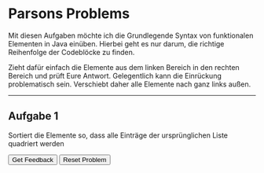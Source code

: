 # Parsons Problems

Mit diesen Aufgaben möchte ich die Grundlegende Syntax von funktionalen Elementen in Java einüben.
Hierbei geht es nur darum, die richtige Reihenfolge der Codeblöcke zu finden.

Zieht dafür einfach die Elemente aus dem linken Bereich in den rechten Bereich und prüft Eure Antwort.
Gelegentlich kann die Einrückung problematisch sein.
Verschiebt daher alle Elemente nach ganz links außen.

---

##  Aufgabe 1
Sortiert die Elemente so, dass alle Einträge der ursprünglichen Liste quadriert werden

<div id="Aufgabe 1: Map-sortableTrash" class="sortable-code"></div> 
<div id="Aufgabe 1: Map-sortable" class="sortable-code"></div> 
<div style="clear:both;"></div> 
<p> 
    <input id="Aufgabe 1: Map-feedbackLink" value="Get Feedback" type="button" /> 
    <input id="Aufgabe 1: Map-newInstanceLink" value="Reset Problem" type="button" /> 
</p> 
<script type="text/javascript"> 
(function(){
  var initial = "List&lt;Integer&gt; neueListeMitZahlen = listeMitZahlen\n" +
    ".stream()\n" +
    ".map(z -&gt; z * z)\n" +
    ".toList();\n" +
    ".map(z -&gt; z / 2) #distractor";
  var parsonsPuzzle = new ParsonsWidget({
    "sortableId": "Aufgabe 1: Map-sortable",
    "max_wrong_lines": 10,
    "grader": ParsonsWidget._graders.LineBasedGrader,
    "exec_limit": 2500,
    "can_indent": true,
    "x_indent": 50,
    "lang": "en",
    "show_feedback": true,
    "trashId": "Aufgabe 1: Map-sortableTrash"
  });
  parsonsPuzzle.init(initial);
  parsonsPuzzle.shuffleLines();
  $("#Aufgabe 1: Map-newInstanceLink").click(function(event){ 
      event.preventDefault(); 
      parsonsPuzzle.shuffleLines(); 
  }); 
  $("#Aufgabe 1: Map-feedbackLink").click(function(event){ 
      event.preventDefault(); 
      parsonsPuzzle.getFeedback(); 
  }); 
})(); 
</script>

